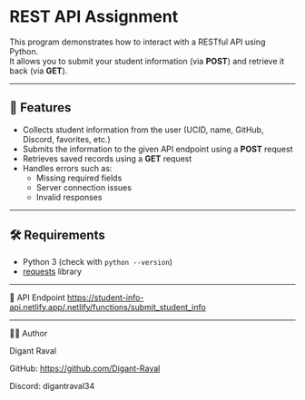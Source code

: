 # REST API Assignment

This program demonstrates how to interact with a RESTful API using Python.  
It allows you to submit your student information (via **POST**) and retrieve it back (via **GET**).  

---

## 📌 Features
- Collects student information from the user (UCID, name, GitHub, Discord, favorites, etc.)
- Submits the information to the given API endpoint using a **POST** request
- Retrieves saved records using a **GET** request
- Handles errors such as:
  - Missing required fields
  - Server connection issues
  - Invalid responses

---

## 🛠 Requirements
- Python 3 (check with `python --version`)
- [requests](https://pypi.org/project/requests/) library

---

📡 API Endpoint
https://student-info-api.netlify.app/.netlify/functions/submit_student_info

---
👨‍💻 Author

Digant Raval

GitHub: https://github.com/Digant-Raval

Discord: digantraval34
